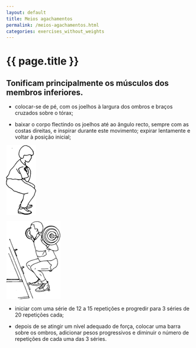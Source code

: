 ```yaml
---
layout: default
title: Meios agachamentos
permalink: /meios-agachamentos.html
categories: exercises_without_weights
---
```


# {{ page.title }}

## Tonificam principalmente os músculos dos membros inferiores.

* colocar-se de pé, com os joelhos à largura dos ombros e braços cruzados sobre o tórax;

* baixar o corpo flectindo os joelhos até ao ângulo recto, sempre com as costas direitas, e inspirar durante este movimento; expirar len­tamente e voltar à posição inicial;

![Meios agachamentos](assets/flexoes-de-bracos_clip_image002.gif)

![Meios agachamentos](assets/flexoes-de-bracos_clip_image004.gif)

* iniciar com uma série de 12 a 15 repetições e progredir para 3 séries de 20 repetições cada;

* depois de se atingir um nível adequado de força, colocar uma barra sobre os ombros, adicionar pesos progressivos e diminuir o número de repetições de cada uma das 3 séries.